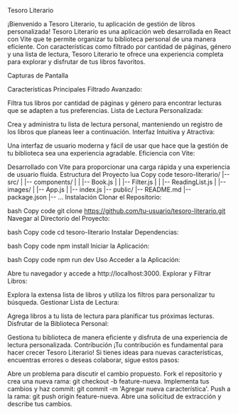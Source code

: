 Tesoro Literario

¡Bienvenido a Tesoro Literario, tu aplicación de gestión de libros personalizada! Tesoro Literario es una aplicación web desarrollada en React con Vite que te permite organizar tu biblioteca personal de una manera eficiente. Con características como filtrado por cantidad de páginas, género y una lista de lectura, Tesoro Literario te ofrece una experiencia completa para explorar y disfrutar de tus libros favoritos.

Capturas de Pantalla


Características Principales
Filtrado Avanzado:

Filtra tus libros por cantidad de páginas y género para encontrar lecturas que se adapten a tus preferencias.
Lista de Lectura Personalizada:

Crea y administra tu lista de lectura personal, manteniendo un registro de los libros que planeas leer a continuación.
Interfaz Intuitiva y Atractiva:

Una interfaz de usuario moderna y fácil de usar que hace que la gestión de tu biblioteca sea una experiencia agradable.
Eficiencia con Vite:

Desarrollado con Vite para proporcionar una carga rápida y una experiencia de usuario fluida.
Estructura del Proyecto
lua
Copy code
tesoro-literario/
|-- src/
|   |-- components/
|   |   |-- Book.js
|   |   |-- Filter.js
|   |   |-- ReadingList.js
|   |-- images/
|   |-- App.js
|   |-- index.js
|-- public/
|-- README.md
|-- package.json
|-- ...
Instalación
Clonar el Repositorio:

bash
Copy code
git clone https://github.com/tu-usuario/tesoro-literario.git
Navegar al Directorio del Proyecto:

bash
Copy code
cd tesoro-literario
Instalar Dependencias:

bash
Copy code
npm install
Iniciar la Aplicación:

bash
Copy code
npm run dev
Uso
Acceder a la Aplicación:

Abre tu navegador y accede a http://localhost:3000.
Explorar y Filtrar Libros:

Explora la extensa lista de libros y utiliza los filtros para personalizar tu búsqueda.
Gestionar Lista de Lectura:

Agrega libros a tu lista de lectura para planificar tus próximas lecturas.
Disfrutar de la Biblioteca Personal:

Gestiona tu biblioteca de manera eficiente y disfruta de una experiencia de lectura personalizada.
Contribución
¡Tu contribución es fundamental para hacer crecer Tesoro Literario! Si tienes ideas para nuevas características, encuentras errores o deseas colaborar, sigue estos pasos:

Abre un problema para discutir el cambio propuesto.
Fork el repositorio y crea una nueva rama: git checkout -b feature-nueva.
Implementa tus cambios y haz commit: git commit -m 'Agregar nueva característica'.
Push a la rama: git push origin feature-nueva.
Abre una solicitud de extracción y describe tus cambios.
